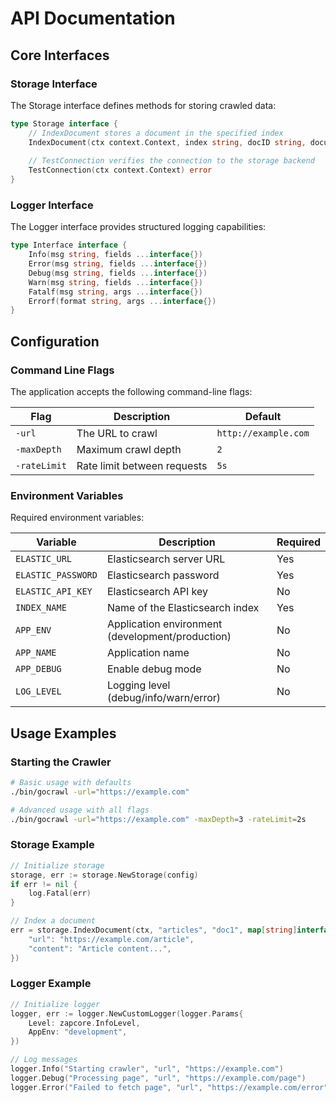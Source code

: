 # API Documentation

## Core Interfaces

### Storage Interface
The Storage interface defines methods for storing crawled data:

```go
type Storage interface {
    // IndexDocument stores a document in the specified index
    IndexDocument(ctx context.Context, index string, docID string, document interface{}) error
    
    // TestConnection verifies the connection to the storage backend
    TestConnection(ctx context.Context) error
}
```

### Logger Interface
The Logger interface provides structured logging capabilities:

```go
type Interface interface {
    Info(msg string, fields ...interface{})
    Error(msg string, fields ...interface{})
    Debug(msg string, fields ...interface{})
    Warn(msg string, fields ...interface{})
    Fatalf(msg string, args ...interface{})
    Errorf(format string, args ...interface{})
}
```

## Configuration

### Command Line Flags
The application accepts the following command-line flags:

| Flag | Description | Default |
|------|-------------|---------|
| `-url` | The URL to crawl | `http://example.com` |
| `-maxDepth` | Maximum crawl depth | `2` |
| `-rateLimit` | Rate limit between requests | `5s` |

### Environment Variables
Required environment variables:

| Variable | Description | Required |
|----------|-------------|----------|
| `ELASTIC_URL` | Elasticsearch server URL | Yes |
| `ELASTIC_PASSWORD` | Elasticsearch password | Yes |
| `ELASTIC_API_KEY` | Elasticsearch API key | No |
| `INDEX_NAME` | Name of the Elasticsearch index | Yes |
| `APP_ENV` | Application environment (development/production) | No |
| `APP_NAME` | Application name | No |
| `APP_DEBUG` | Enable debug mode | No |
| `LOG_LEVEL` | Logging level (debug/info/warn/error) | No |

## Usage Examples

### Starting the Crawler

```bash
# Basic usage with defaults
./bin/gocrawl -url="https://example.com"

# Advanced usage with all flags
./bin/gocrawl -url="https://example.com" -maxDepth=3 -rateLimit=2s
```

### Storage Example

```go
// Initialize storage
storage, err := storage.NewStorage(config)
if err != nil {
    log.Fatal(err)
}

// Index a document
err = storage.IndexDocument(ctx, "articles", "doc1", map[string]interface{}{
    "url": "https://example.com/article",
    "content": "Article content...",
})
```

### Logger Example

```go
// Initialize logger
logger, err := logger.NewCustomLogger(logger.Params{
    Level: zapcore.InfoLevel,
    AppEnv: "development",
})

// Log messages
logger.Info("Starting crawler", "url", "https://example.com")
logger.Debug("Processing page", "url", "https://example.com/page")
logger.Error("Failed to fetch page", "url", "https://example.com/error", "error", err)
```
